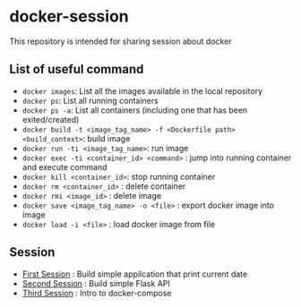 # docker-session
This repository is intended for sharing session about docker

## List of useful command
- `docker images`: List all the images available in the local repository
- `docker ps`: List all running containers
- `docker ps -a`: List all containers (including one that has been exited/created)
- `docker build -t <image_tag_name> -f <Dockerfile path> <build_context>`: build image
- `docker run -ti <image_tag_name>`: run image
- `docker exec -ti <container_id> <command>` : jump into running container and execute command
- `docker kill <container_id>`: stop running container
- `docker rm <container_id>` : delete container
- `docker rmi <image_id>` : delete image
- `docker save <image_tag_name> -o <file>` : export docker image into image
- `docker load -i <file>` : load docker image from file
## Session
- [First Session](session-1) : Build simple appilcation that print current date
- [Second Session](session-2) : Build simple Flask API
- [Third Session](session-3) : Intro to docker-compose